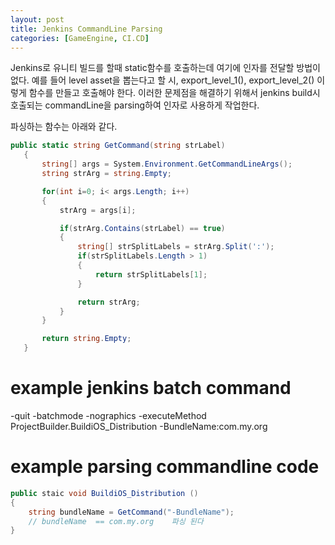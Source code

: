 ```yaml
---
layout: post
title: Jenkins CommandLine Parsing
categories: [GameEngine, CI.CD]
---
```


Jenkins로 유니티 빌드를 할때 static함수를 호출하는데 여기에 인자를 전달할 방법이 없다.
예를 들어 level asset을 뽑는다고 할 시, export_level_1(), export_level_2() 이렇게 함수를 만들고 호출해야 한다.
이러한 문제점을 해결하기 위해서 jenkins build시 호출되는 commandLine을 parsing하여 인자로 사용하게 작업한다.

파싱하는 함수는 아래와 같다.

```c#
public static string GetCommand(string strLabel)
   {
       string[] args = System.Environment.GetCommandLineArgs();
       string strArg = string.Empty;

       for(int i=0; i< args.Length; i++)
       {
           strArg = args[i];

           if(strArg.Contains(strLabel) == true)
           {
               string[] strSplitLabels = strArg.Split(':');
               if(strSplitLabels.Length > 1)
               {
                   return strSplitLabels[1];
               }

               return strArg;
           }
       }

       return string.Empty;
   }
```


# example jenkins batch command
-quit -batchmode -nographics -executeMethod ProjectBuilder.BuildiOS_Distribution -BundleName:com.my.org



# example parsing commandline code
```c#
public staic void BuildiOS_Distribution ()
{
    string bundleName = GetCommand("-BundleName");
    // bundleName  == com.my.org    파싱 된다
}
```